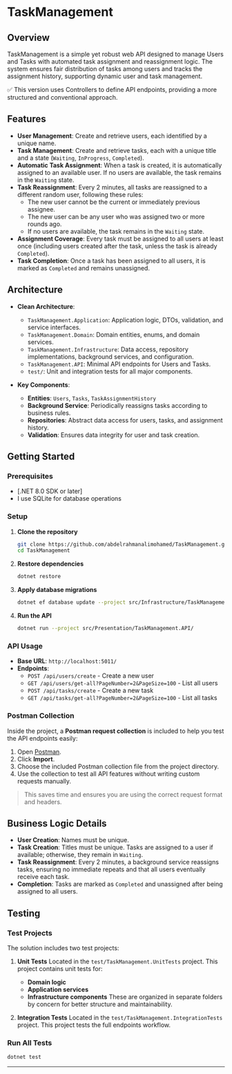 # TaskManagement

## Overview

TaskManagement is a simple yet robust web API designed to manage Users and Tasks with automated task assignment and reassignment logic. The system ensures fair distribution of tasks among users and tracks the assignment history, supporting dynamic user and task management.

✅ This version uses Controllers to define API endpoints, providing a more structured and conventional approach.
## Features

* **User Management**: Create and retrieve users, each identified by a unique name.
* **Task Management**: Create and retrieve tasks, each with a unique title and a state (`Waiting`, `InProgress`, `Completed`).
* **Automatic Task Assignment**: When a task is created, it is automatically assigned to an available user. If no users are available, the task remains in the `Waiting` state.
* **Task Reassignment**: Every 2 minutes, all tasks are reassigned to a different random user, following these rules:
  * The new user cannot be the current or immediately previous assignee.
  * The new user can be any user who was assigned two or more rounds ago.
  * If no users are available, the task remains in the `Waiting` state.
* **Assignment Coverage**: Every task must be assigned to all users at least once (including users created after the task, unless the task is already `Completed`).
* **Task Completion**: Once a task has been assigned to all users, it is marked as `Completed` and remains unassigned.

## Architecture

* **Clean Architecture**:

  * `TaskManagement.Application`: Application logic, DTOs, validation, and service interfaces.
  * `TaskManagement.Domain`: Domain entities, enums, and domain services.
  * `TaskManagement.Infrastructure`: Data access, repository implementations, background services, and configuration.
  * `TaskManagement.API`: Minimal API endpoints for Users and Tasks.
  * `test/`: Unit and integration tests for all major components.

* **Key Components**:

  * **Entities**: `Users`, `Tasks`, `TaskAssignmentHistory`
  * **Background Service**: Periodically reassigns tasks according to business rules.
  * **Repositories**: Abstract data access for users, tasks, and assignment history.
  * **Validation**: Ensures data integrity for user and task creation.

## Getting Started

### Prerequisites

* \[.NET 8.0 SDK or later]
* I use SQLite for database operations

### Setup

1. **Clone the repository**

   ```bash
   git clone https://github.com/abdelrahmanalimohamed/TaskManagement.git
   cd TaskManagement
   ```
2. **Restore dependencies**

   ```bash
   dotnet restore
   ```
3. **Apply database migrations**

   ```bash
   dotnet ef database update --project src/Infrastructure/TaskManagement.Infrastructure/ --startup-project src/Presentation/TaskManagement.API/
   ```
4. **Run the API**

   ```bash
   dotnet run --project src/Presentation/TaskManagement.API/
   ```

### API Usage
- **Base URL**: `http://localhost:5011/`
- **Endpoints**:
  - `POST /api/users/create` - Create a new user
  - `GET /api/users/get-all?PageNumber=2&PageSize=100` - List all users
  - `POST /api/tasks/create` - Create a new task
  - `GET /api/tasks/get-all?PageNumber=2&PageSize=100` - List all tasks

### Postman Collection

Inside the project, a **Postman request collection** is included to help you test the API endpoints easily:

1. Open [Postman](https://www.postman.com/).
2. Click **Import**.
3. Choose the included Postman collection file from the project directory.
4. Use the collection to test all API features without writing custom requests manually.

> This saves time and ensures you are using the correct request format and headers.

## Business Logic Details

* **User Creation**: Names must be unique.
* **Task Creation**: Titles must be unique. Tasks are assigned to a user if available; otherwise, they remain in `Waiting`.
* **Task Reassignment**: Every 2 minutes, a background service reassigns tasks, ensuring no immediate repeats and that all users eventually receive each task.
* **Completion**: Tasks are marked as `Completed` and unassigned after being assigned to all users.

## Testing

### Test Projects

The solution includes two test projects:

1. **Unit Tests**
   Located in the `test/TaskManagement.UnitTests` project.
   This project contains unit tests for:

   * **Domain logic**
   * **Application services**
   * **Infrastructure components**
     These are organized in separate folders by concern for better structure and maintainability.

2. **Integration Tests**
   Located in the `test/TaskManagement.IntegrationTests` project.
   This project tests the full endpoints workflow.

### Run All Tests

```bash
dotnet test
```
---
